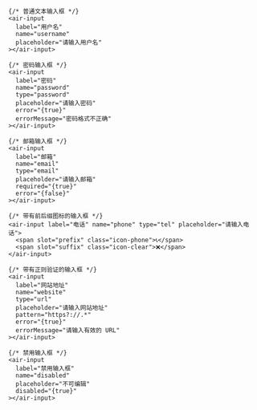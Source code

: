     {/* 普通文本输入框 */}
    <air-input
      label="用户名"
      name="username"
      placeholder="请输入用户名"
    ></air-input>

    {/* 密码输入框 */}
    <air-input
      label="密码"
      name="password"
      type="password"
      placeholder="请输入密码"
      error="{true}"
      errorMessage="密码格式不正确"
    ></air-input>

    {/* 邮箱输入框 */}
    <air-input
      label="邮箱"
      name="email"
      type="email"
      placeholder="请输入邮箱"
      required="{true}"
      error="{false}"
    ></air-input>

    {/* 带有前后缀图标的输入框 */}
    <air-input label="电话" name="phone" type="tel" placeholder="请输入电话">
      <span slot="prefix" class="icon-phone">📞</span>
      <span slot="suffix" class="icon-clear">❌</span>
    </air-input>

    {/* 带有正则验证的输入框 */}
    <air-input
      label="网站地址"
      name="website"
      type="url"
      placeholder="请输入网站地址"
      pattern="https?://.*"
      error="{true}"
      errorMessage="请输入有效的 URL"
    ></air-input>

    {/* 禁用输入框 */}
    <air-input
      label="禁用输入框"
      name="disabled"
      placeholder="不可编辑"
      disabled="{true}"
    ></air-input>